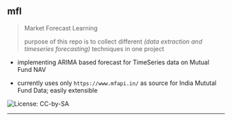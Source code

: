 ## mfl

> Market Forecast Learning
>
> purpose of this repo is to collect different _(data extraction and timeseries forecasting)_ techniques in one project

* implementing ARIMA based forecast for TimeSeries data on Mutual Fund NAV

* currently uses only `https://www.mfapi.in/` as source for India Mututal Fund Data; easily extensible

![License: CC-by-SA](https://upload.wikimedia.org/wikipedia/commons/thumb/2/2f/CC_BY-SA_3.0.png/320px-CC_BY-SA_3.0.png)

---

